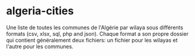 # algeria-cities
Une liste de toutes les communes de l'Algérie par wilaya sous différents formats (csv, xlsx, sql, php and json).
Chaque format a son propre dossier qui contient généralement deux fichiers: un fichier pour les wilayas et l'autre pour les communes.
